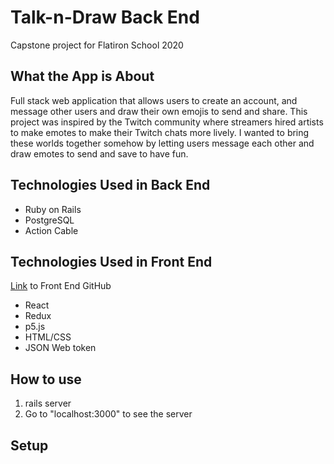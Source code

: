 # Talk-n-Draw Back End

Capstone project for Flatiron School 2020

## What the App is About
Full stack web application that allows users to create an account, and message other users and draw their own emojis to send and share. This project was inspired by the Twitch community where streamers hired artists to make emotes to make their Twitch chats more lively. I wanted to bring these worlds together somehow by letting users message each other and draw emotes to send and save to have fun.

## Technologies Used in Back End
<ul>
<li>Ruby on Rails</li>
<li>PostgreSQL</li>
<li>Action Cable</li>
</ul>

## Technologies Used in Front End
[Link](https://github.com/JABermudez11/talk-n-draw-frontend) to Front End GitHub

<ul>
<li>React</li>
<li>Redux</li>
<li>p5.js</li>
<li>HTML/CSS</li>
<li>JSON Web token</li>
</ul>

## How to use
<ol>
<li>rails server</li>
<li>Go to "localhost:3000" to see the server</li>
</ol>

## Setup
